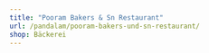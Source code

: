 ```yaml
---
title: "Pooram Bakers & Sn Restaurant"
url: /pandalam/pooram-bakers-und-sn-restaurant/
shop: Bäckerei
---
```

